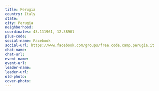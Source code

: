 ```yaml
---
title: Perugia
country: Italy
state: 
city: Perugia
neighborhood: 
coordinates: 43.111961, 12.38901
plus-code:
social-name: Facebook
social-url: https://www.facebook.com/groups/free.code.camp.perugia.it
chat-name:
chat-url:
event-name:
event-url:
leader-name:
leader-url:
old-photo: 
cover-photo:
---
```

